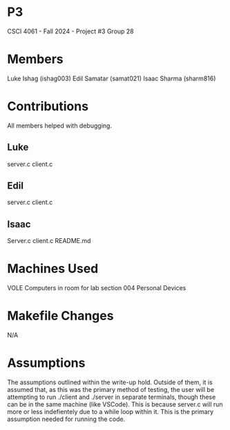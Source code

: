 # P3
CSCI 4061 - Fall 2024 - Project #3
Group 28
# Members
Luke Ishag (ishag003)
Edil Samatar (samat021)
Isaac Sharma (sharm816)
# Contributions
All members helped with debugging.
## Luke
server.c
client.c
## Edil
server.c
client.c
## Isaac
Server.c
client.c
README.md
# Machines Used
VOLE
Computers in room for lab section 004
Personal Devices
# Makefile Changes
N/A
# Assumptions
The assumptions outlined within the write-up hold.
Outside of them, it is assumed that, as this was the
primary method of testing, the user will be attempting
to run ./client and ./server in separate terminals,
though these can be in the same machine (like VSCode).
This is because server.c will run more or less
indefientely due to a while loop within it. This is
the primary assumption needed for running the code.